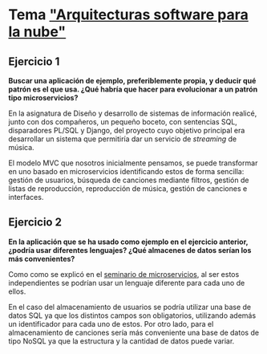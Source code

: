 # Tema ["Arquitecturas software para la nube"](http://jj.github.io/CC/documentos/temas/Arquitecturas_para_la_nube)


## Ejercicio 1

**Buscar una aplicación de ejemplo, preferiblemente propia, y deducir qué patrón es el que usa. ¿Qué habría que hacer para evolucionar a un patrón tipo microservicios?**

En la asignatura de Diseño y desarrollo de sistemas de información realicé, junto con dos compañeros, un pequeño boceto,  con sentencias SQL, disparadores PL/SQL y Django, del proyecto cuyo objetivo principal era desarrollar un sistema que permitiría dar un servicio de _streaming_ de música. 

El modelo MVC que nosotros inicialmente pensamos, se puede transformar en uno basado en microservicios identificando estos de forma sencilla: gestión de usuarios, búsqueda de canciones mediante filtros, gestión de listas de reproducción, reproducción de música, gestión de canciones e interfaces.

## Ejercicio 2

**En la aplicación que se ha usado como ejemplo en el ejercicio anterior, ¿podría usar diferentes lenguajes? ¿Qué almacenes de datos serían los más convenientes?**

Como como se explicó en el [seminario de microservicios](http://youtu.be/sh67hQwU14Y), al ser estos independientes se podrían usar un lenguaje diferente para cada uno de ellos.

En el caso del almacenamiento de usuarios se podría utilizar una base de datos SQL ya que los distintos campos son obligatorios, utilizando además un identificador para cada uno de estos. Por otro lado, para el almacenamiento de canciones sería más conveniente una base de datos de tipo NoSQL ya que la estructura y la cantidad de datos puede variar.  

